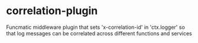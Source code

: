 # correlation-plugin
Funcmatic middleware plugin that sets 'x-correlation-id' in 'ctx.logger' so that log messages can be correlated across different functions and services
